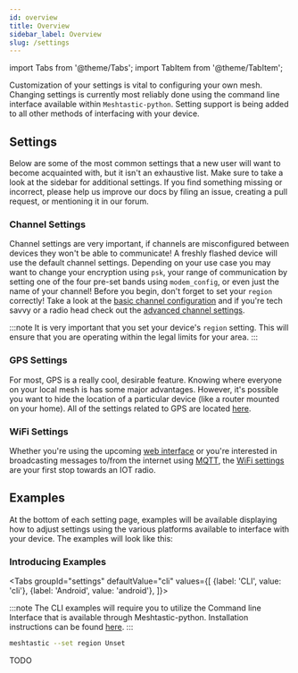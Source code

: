 ```yaml
---
id: overview
title: Overview
sidebar_label: Overview
slug: /settings
---
```

import Tabs from '@theme/Tabs';
import TabItem from '@theme/TabItem';

Customization of your settings is vital to configuring your own mesh. Changing settings is currently most reliably done using the command line interface available within `Meshtastic-python`. Setting support is being added to all other methods of interfacing with your device.

## Settings

Below are some of the most common settings that a new user will want to become acquainted with, but it isn't an exhaustive list. Make sure to take a look at the sidebar for additional settings. If you find something missing or incorrect, please help us improve our docs by filing an issue, creating a pull request, or mentioning it in our forum.

### Channel Settings

Channel settings are very important, if channels are misconfigured between devices they won't be able to communicate! A freshly flashed device will use the default channel settings. Depending on your use case you may want to change your encryption using `psk`, your range of communication by setting one of the four pre-set bands using `modem_config`, or even just the name of your channel! Before you begin, don't forget to set your `region` correctly! Take a look at the [basic channel configuration](software/settings/channel) and if you're tech savvy or a radio head check out the [advanced channel settings](software/settings/channel-advanced).

:::note
It is very important that you set your device's `region` setting. This will ensure that you are operating within the legal limits for your area.
:::

### GPS Settings

For most, GPS is a really cool, desirable feature. Knowing where everyone on your local mesh is has some major advantages. However, it's possible you want to hide the location of a particular device (like a router mounted on your home). All of the settings related to GPS are located [here](software/settings/gps).

### WiFi Settings

Whether you're using the upcoming [web interface](software/web/web-app-software) or you're interested in broadcasting messages to/from the internet using [MQTT](software/settings/mqtt), the [WiFi settings](software/settings/wifi) are your first stop towards an IOT radio.

## Examples

At the bottom of each setting page, examples will be available displaying how to adjust settings using the various platforms available to interface with your device. The examples will look like this:
### Introducing Examples
<Tabs
  groupId="settings"
  defaultValue="cli"
  values={[
    {label: 'CLI', value: 'cli'},
    {label: 'Android', value: 'android'},
  ]}>
  <TabItem value="cli">

:::note
The CLI examples will require you to utilize the Command line Interface that is available through Meshtastic-python. Installation instructions can be found [here](software/python/python-installation).
:::

  ```bash title="Example - Set Region (an important first step!)"
  meshtastic --set region Unset
  ```

  </TabItem>
  <TabItem value="android">

  TODO

  </TabItem>
</Tabs>
